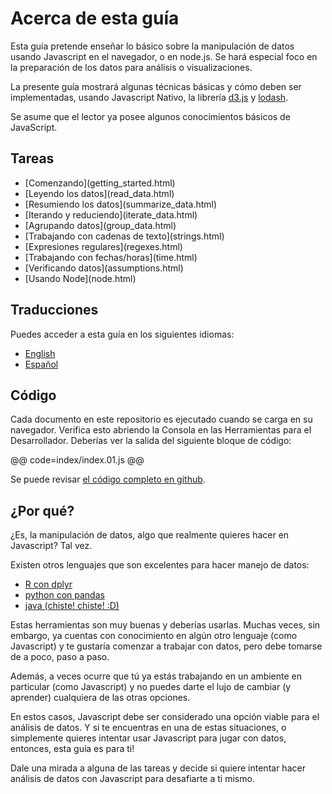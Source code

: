 # Acerca de esta guía

Esta guía pretende enseñar lo básico sobre la manipulación de datos usando Javascript en el navegador, o en node.js. Se hará especial foco en la preparación de los datos para análisis o visualizaciones.

La presente guía mostrará algunas técnicas básicas y cómo deben ser implementadas, usando Javascript Nativo, la librería [d3.js](http://d3js.org/) y [lodash](http://lodash.com/).

Se asume que el lector ya posee algunos conocimientos básicos de JavaScript.

## Tareas
<ul class='tasks'>
 <li>[Comenzando](getting_started.html)</li>
 <li>[Leyendo los datos](read_data.html)</li>
 <li>[Resumiendo los datos](summarize_data.html)</li>
 <li>[Iterando y reduciendo](iterate_data.html)</li>
 <li>[Agrupando datos](group_data.html)</li>
 <li>[Trabajando con cadenas de texto](strings.html)</li>
 <li>[Expresiones regulares](regexes.html)</li>
 <li>[Trabajando con fechas/horas](time.html)</li>
 <li>[Verificando datos](assumptions.html)</li>
 <li>[Usando Node](node.html)</li>
</ul>

## Traducciones

Puedes acceder a esta guía en los siguientes idiomas:

- [English](/)
- [Español](/es-ES/)

## Código

Cada documento en este repositorio es ejecutado cuando se carga en su navegador. Verifica esto abriendo la Consola en las Herramientas para el Desarrollador. Deberías ver la salida del siguiente bloque de código:

@@ code=index/index.01.js @@

Se puede revisar [el código completo en github](https://github.com/vlandham/js_data).

## ¿Por qué?

¿Es, la manipulación de datos, algo que realmente quieres hacer en Javascript? Tal vez.

Existen otros lenguajes que son excelentes para hacer manejo de datos:

- [R con dplyr](https://ramnathv.github.io/pycon2014-r/explore/README.html)
- [python con pandas](http://nbviewer.ipython.org/gist/fonnesbeck/5850413)
- [java (chiste! chiste! :D)]()

Estas herramientas son muy buenas y deberías usarlas. Muchas veces, sin embargo, ya cuentas con conocimiento en algún otro lenguaje (como Javascript) y te gustaría comenzar a trabajar con datos, pero debe tomarse de a poco, paso a paso.

Además, a veces ocurre que tú ya estás trabajando en un ambiente en particular (como Javascript) y no puedes darte el lujo de cambiar (y aprender) cualquiera de las otras opciones.

En estos casos, Javascript debe ser considerado una opción viable para el análisis de datos. Y si te encuentras en una de estas situaciones, o simplemente quieres intentar usar Javascript para jugar con datos, entonces, esta guía es para ti!

Dale una mirada a alguna de las tareas y decide si quiere intentar hacer análisis de datos con Javascript para desafiarte a ti mismo.